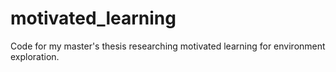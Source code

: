 # motivated_learning
Code for my master's thesis researching motivated learning for environment exploration.

